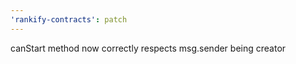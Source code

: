 ```yaml
---
'rankify-contracts': patch
---
```


canStart method now correctly respects msg.sender being creator
